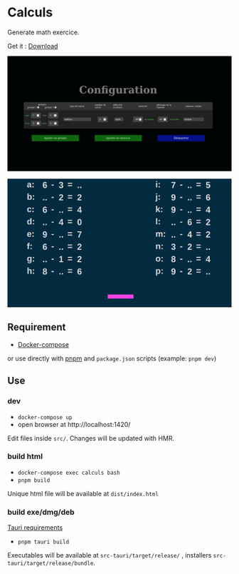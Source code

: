 # Calculs

Generate math exercice.

Get it : [Download](https://github.com/RemiGirard/calculs/releases/download/v1.0.0/index.html)

![screenshot configuration](doc/asset/screenshotConfiguration01.png)

![screenshot exercices](doc/asset/screenshotExercice01.png)


## Requirement

- [Docker-compose](https://docs.docker.com/compose/install/)

or use directly with [pnpm](https://pnpm.io/installation) and `package.json` scripts (example: `pnpm dev`)

## Use

### dev

- `docker-compose up`
- open browser at http://localhost:1420/

Edit files inside `src/`. Changes will be updated with HMR.

### build html

- `docker-compose exec calculs bash`
- `pnpm build`

Unique html file will be available at `dist/index.html`

### build exe/dmg/deb

[Tauri requirements](https://tauri.app/v1/guides/getting-started/prerequisites)

- `pnpm tauri build`

Executables will be available at `src-tauri/target/release/` , installers `src-tauri/target/release/bundle`.
